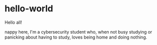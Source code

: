 # hello-world
Hello all! 

nappy here, I'm a cybersecurity student who, when not busy studying or panicking about having to study, loves being home and doing nothing. 
